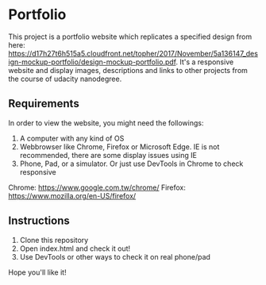 # Portfolio

This project is a portfolio website which replicates a specified design from here: https://d17h27t6h515a5.cloudfront.net/topher/2017/November/5a136147_design-mockup-portfolio/design-mockup-portfolio.pdf.
It's a responsive website and display images, descriptions and links to other projects from the course of udacity nanodegree.

## Requirements

In order to view the website, you might need the followings:

  1. A computer with any kind of OS
  2. Webbrowser like Chrome, Firefox or Microsoft Edge. IE is not recommended, there are some display issues using IE
  3. Phone, Pad, or a simulator. Or just use DevTools in Chrome to check responsive

 Chrome: https://www.google.com.tw/chrome/
 Firefox: https://www.mozilla.org/en-US/firefox/

## Instructions

  1. Clone this repository
  2. Open index.html and check it out!
  3. Use DevTools or other ways to check it on real phone/pad

Hope you'll like it!
